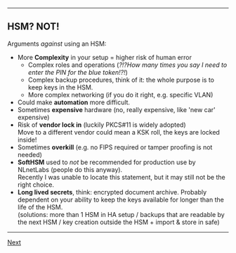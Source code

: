 ---------------
## HSM? NOT!
Arguments *against* using an HSM:

-   More **Complexity** in your setup = higher risk of human error
    -   Complex roles and operations (*?!?How many times you say I need to enter the PIN for the blue token!?!*)
    -   Complex backup procedures, think of it: the whole purpose is to keep keys in the HSM.
    -   More complex networking (if you do it right, e.g. specific VLAN)
-   Could make **automation** more difficult.
-   Sometimes **expensive** hardware (no, really expensive, like 'new car' expensive)
-   Risk of **vendor lock in** (luckily PKCS#11 is widely adopted)  
    Move to a different vendor could mean a KSK roll, the keys are locked inside!
-   Sometimes **overkill** (e.g. no FIPS required or tamper proofing is not needed)
-   **SoftHSM** used to *not* be recommended for production use by NLnetLabs (people do this anyway).  
    Recently I was unable to locate this statement, but it may still not be the right choice.
-   **Long lived secrets**, think: encrypted document archive. Probably dependent on your ability to keep the keys available for longer than the life of the HSM.  
    (solutions: more than 1 HSM in HA setup / backups that are readable by the next HSM / key creation outside the HSM + import & store in safe)

----------------------
[Next](https://github.com/niek-sidn/hsm_workshop_nethsm/blob/main/Slide11.md)
